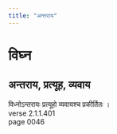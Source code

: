 ```yaml
---
title: "अन्तराय"
---
```


# विघ्न
## अन्तराय, प्रत्यूह, व्यवाय
विध्नोऽन्तरायः प्रत्यूहो व्यवायश्च प्रकीर्तितः ।<br />verse 2.1.1.401<br />page 0046

